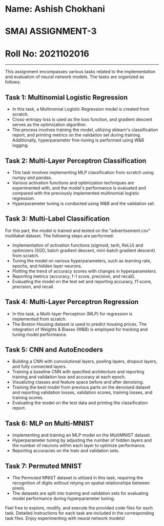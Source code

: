 # Name: Ashish Chokhani

# SMAI ASSIGNMENT-3

# Roll No: 2021102016

---
This assignment encompasses various tasks related to the implementation and evaluation of neural network models. The tasks are organized as follows:

## Task 1: Multinomial Logistic Regression
- In this task, a Multinomial Logistic Regression model is created from scratch.
-  Cross-entropy loss is used as the loss function, and gradient descent serves as the optimization algorithm.
-   The process involves training the model, utilizing sklearn's classification report, and printing metrics on the validation set during training. Additionally, hyperparameter fine-tuning is performed using W&B logging.

## Task 2: Multi-Layer Perceptron Classification
- This task involves implementing MLP classification from scratch using numpy and pandas.
-  Various activation functions and optimization techniques are experimented with, and the model's performance is evaluated and compared with the previously implemented multinomial logistic regression.
-  Hyperparameter tuning is conducted using W&B and the validation set.

## Task 3: Multi-Label Classification
For this part, the model is trained and tested on the "advertisement.csv" multilabel dataset. The following steps are performed:

- Implementation of activation functions (sigmoid, tanh, ReLU) and optimizers (SGD, batch gradient descent, mini-batch gradient descent) from scratch.
- Tuning the model on various hyperparameters, such as learning rate, epochs, and hidden layer neurons.
- Plotting the trend of accuracy scores with changes in hyperparameters.
- Reporting metrics (accuracy, f-1 score, precision, and recall).
- Evaluating the model on the test set and reporting accuracy, f1 score, precision, and recall.

## Task 4: Multi-Layer Perceptron Regression
- In this task, a Multi-layer Perceptron (MLP) for regression is implemented from scratch.
- The Boston Housing dataset is used to predict housing prices. The integration of Weights & Biases (W&B) is employed for tracking and tuning model performance.

## Task 5: CNN and AutoEncoders
- Building a CNN with convolutional layers, pooling layers, dropout layers, and fully connected layers.
- Training a baseline CNN with specified architecture and reporting training and validation loss and accuracy at each epoch.
- Visualizing classes and feature space before and after denoising.
- Training the best model from previous parts on the denoised dataset and reporting validation losses, validation scores, training losses, and training scores.
- Evaluating the model on the test data and printing the classification report.

## Task 6: MLP on Multi-MNIST
- Implementing and training an MLP model on the MultiMNIST dataset.
- Hyperparameter tuning by adjusting the number of hidden layers and the number of neurons within each layer to optimize performance.
- Reporting accuracies on the train and validation sets.

## Task 7: Permuted MNIST
- The Permuted MNIST dataset is utilized in this task, requiring the recognition of digits without relying on spatial relationships between pixels.
- The datasets are split into training and validation sets for evaluating model performance during hyperparameter tuning.

Feel free to explore, modify, and execute the provided code files for each task. Detailed instructions for each task are included in the corresponding task files. Enjoy experimenting with neural network models!
